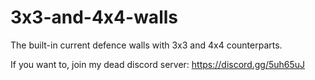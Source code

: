 # 3x3-and-4x4-walls
The built-in current defence walls with 3x3 and 4x4 counterparts.

If you want to, join my dead discord server: https://discord.gg/5uh65uJ
